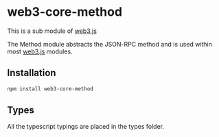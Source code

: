 # web3-core-method

This is a sub module of [web3.js][repo]

The Method module abstracts the JSON-RPC method and is used within most [web3.js][repo] modules.

## Installation

```bash
npm install web3-core-method
```

## Types 

All the typescript typings are placed in the types folder. 

[docs]: http://web3js.readthedocs.io/en/1.0/
[repo]: https://github.com/ethereum/web3.js
